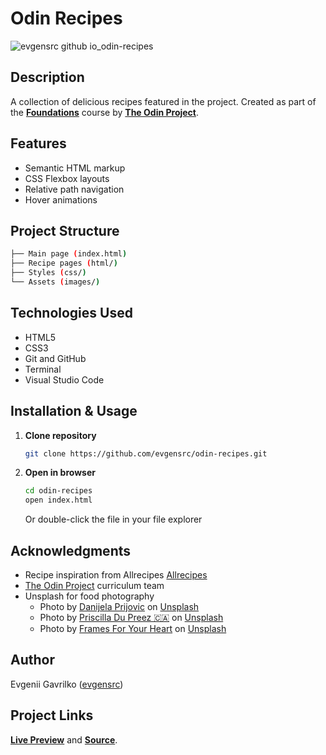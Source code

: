# **Odin Recipes**

![evgensrc github io_odin-recipes](https://github.com/user-attachments/assets/1ddc01f0-5617-4ea0-b064-013b7d793aad)


## **Description**

A collection of delicious recipes featured in the project. Created as part of the **[Foundations](https://www.theodinproject.com/paths/foundations/courses/foundations)** course by **[The Odin Project](https://www.theodinproject.com/)**.

## **Features**

- Semantic HTML markup
- CSS Flexbox layouts
- Relative path navigation
- Hover animations

## **Project Structure**

```sh
├── Main page (index.html)
├── Recipe pages (html/)
├── Styles (css/)
└── Assets (images/)
```

## **Technologies Used**

- HTML5
- CSS3
- Git and GitHub
- Terminal
- Visual Studio Code

## **Installation & Usage**

1. **Clone repository**

   ```sh
   git clone https://github.com/evgensrc/odin-recipes.git
   ```

2. **Open in browser**
   ```sh
   cd odin-recipes
   open index.html
   ```
   Or double-click the file in your file explorer

## **Acknowledgments**

- Recipe inspiration from Allrecipes [Allrecipes](https://www.allrecipes.com/)
- [The Odin Project](https://www.theodinproject.com/) curriculum team
- Unsplash for food photography
  - Photo by [Danijela Prijovic](https://unsplash.com/@dacakockica?utm_content=creditCopyText&utm_medium=referral&utm_source=unsplash) on [Unsplash](https://unsplash.com/photos/pasta-with-red-sauce-on-white-ceramic-round-plate-qits91IZv1o?utm_content=creditCopyText&utm_medium=referral&utm_source=unsplash)
  - Photo by [Priscilla Du Preez 🇨🇦](https://unsplash.com/@priscilladupreez?utm_content=creditCopyText&utm_medium=referral&utm_source=unsplash) on [Unsplash](https://unsplash.com/photos/brown-pie-on-brown-wooden-table-SU5jSHu1pK8?utm_content=creditCopyText&utm_medium=referral&utm_source=unsplash)
  - Photo by [Frames For Your Heart](https://unsplash.com/@framesforyourheart?utm_content=creditCopyText&utm_medium=referral&utm_source=unsplash) on [Unsplash](https://unsplash.com/photos/vegetable-salad-on-blue-ceramic-bowl-J5eOPeFqcuY?utm_content=creditCopyText&utm_medium=referral&utm_source=unsplash)

## **Author**

Evgenii Gavrilko ([evgensrc](https://github.com/evgensrc))

## **Project Links**

**[Live Preview](https://evgensrc.github.io/odin-recipes/)** and **[Source](https://github.com/evgensrc/odin-recipes)**.
